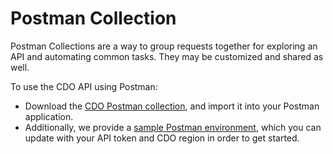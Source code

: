 # Postman Collection

Postman Collections are a way to group requests together for exploring an API and automating common tasks. They may be customized and shared as well.

To use the CDO API using Postman:
- Download the [CDO Postman collection](https://github.com/cisco-lockhart/cdo-public-api-docs/blob/main/postman-collection.json), and import it into your Postman application.
- Additionally, we provide a [sample Postman environment](https://github.com/cisco-lockhart/cdo-public-api-docs/blob/main/postman-environment.json), which you can update with your API token and CDO region in order to get started.
